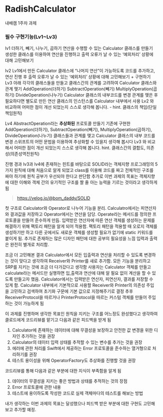 # RadishCalculator
내배캠 1주차 과제
### 필수 구현기능(Lv1~Lv3)

lv1
  더하기, 빼기, 나누기, 곱하기 연산을 수행할 수 있는 Calculator 클래스를 만들기
  생성한 클래스를 이용하여 연산을 진행하고 출력
  오류가 날 수 있는 ‘예외처리’ 상황에 대해 고민해보기

lv2
  Lv1에서 만든 Calculator 클래스에 “나머지 연산”이 가능하도록 코드를 추가하고, 연산 진행 후 출력
  오류가 날 수 있는 ‘예외처리’ 상황에 대해 고민해보기 + 구현하기
Lv3
  아래 각각의 클래스들을 만들고 클래스간의 관계를 고려하여 Calculator 클래스와 관계 맺기
    AddOperation(더하기)
    SubtractOperation(빼기)
    MultiplyOperation(곱하기)
    DivideOperation(나누기)
    Calculator 클래스의 내부코드를 변경
    관계를 맺은 후 필요하다면 별도로 만든 연산 클래스의 인스턴스를 Calculator 내부에서 사용
  Lv2 와 비교하여 어떠한 점이 개선 되었는지 스스로 생각해 봅니다.
    - hint. 클래스의 책임(단일책임원칙)

Lv4
  AbstractOperation라는 **추상화된** 프로토콜 만들기
  기존에 구현한 AddOperation(더하기), SubtractOperation(빼기), MultiplyOperation(곱하기), DivideOperation(나누기) 클래스들과 관계를 맺고 Calculator 클래스의 내부 코드를 변경
  스위프트의 어떤 문법을 이용하여 추상화할 수 있을지 생각해 봅시다
  Lv3 와 비교해서 어떠한 점이 개선 되었는지 스스로 생각해 봅니다.
    hint. 클래스간의 결합도, 의존성(의존성역전원칙)

진행 경과
lv3과 lv4에 존재하는 힌트를 바탕으로 SOLID라는 객체지향 프로그래밍의 5가지 원칙에 대해 처음으로 알게 되었고
class를 이용해 코드를 짜고 전체적인 구조를 짜야 하기에 원칙 공부가 우선되야 한다고 판단함
추가로 이번 과제의 목표는 객체지향에 대한 이해와 객체 간의 유기적인 구조를 짤 줄 아는 능력을 기르는 것이라고 생각하게 됨
  > https://velog.io/@bom_daddy/SOLID

첫 구조로 Calculator와 Operator로 나누어 기능을 분리.
Calculatro에서는 피연산자와 결과값을 저장하고 Operator에서는 연산을 담당.
Operate라는 메서드를 정의한 프로토콜을 만들어 준수하게 만듬.
입력받은 연산자에 따른 연산 객체를 생성하는 문제를 해결하기 위해 팩토리 패턴을 알게 되어 적용함.
팩토리 패턴을 적용할 때 오로지 객체를 생성하기만 하고 다른 곳에서도 새로운 객체를 생성할 필요가 없기에 static 키워드를 붙이게 됨.
 추가로 존재하는 많은 디자인 패턴에 대한 공부의 필요성을 느낌
입력과 출력은 완전히 별개로 처리함.

조금 더 고민해본 결과 Calculator에서 모든 입출력과 연산을 처리할 수 있도록 변경하는 것이 맞다고 생각하여 Receiver와 Printer를 새로 추가함.
 모든 기능을 분리하고 SRP를 지키는 것에 조금 더 다가갔다고 생각함
사용자는 Calculator 객체를 만들고 calculate라는 메서드만 실행하면 입,출력과 연산에 대해 알 필요 없이 계산을 할 수 있도록 만들고자 했음.
Calculator에서는 입력받은 연산자, 피연산자, 결과를 저장할 수 있게 함.
Calculator 내부에서 기본적으로 사용할 Receiver와 Printer의 의존성 주입을 고민하고 검색하여 초기화 구문에 기본 값으로 지정해주기로 결정
  추후 ReceiverProtocol을 따르거나 PrinterProtocol을 따르는 커스텀 객체를 만들어 주입하는 것이 가능하게 됨

이 과제를 진행하며 생각한 목표인 원칙을 지키는 구조를 어느정도 완성했다고 생각하여 클로드에게 코드리뷰를 맡기고 다음과 같은 피드백을 받게 됨
1. Calculator에 존재하는 데이터에 대해 무결성을 보장하고 안전한 값 변경을 위한 디자인 추가하는 것을 권장
2. Calculator의 데이터 입력 상태를 추적할 수 있는 변수를 추가는 것을 권장
3. 에러에 관한 처리를 Swift에서 제공하는 Error 프로토콜을 준수하는 열거형으로 처리하기를 권장
4. 테스트 용이성을 위해 OperatorFactory도 추상화를 진행할 것을 권장

코드리뷰를 통해 다음과 같은 부분에 대한 지식이 부족함을 알게 됨
1. 데이터의 무결성을 지키는 좋은 방법과 상태를 추적하는 것의 장점
2. Error 프로토콜에 관한 내용
3. 테스트에 용이하도록 작성한 코드로 실제 객체마다의 테스트를 해보는 방법

내가 생각하는 이번 과제의 목표는 달성했으나 피드백 받은 부분에 대한 구현도 고민해보고 추가할 예정.












